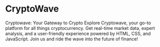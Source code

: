 # CryptoWave
Cryptowave: Your Gateway to Crypto  Explore Cryptowave, your go-to platform for all things cryptocurrency. Get real-time market data, expert analysis, and a user-friendly experience powered by HTML, CSS, and JavaScript. Join us and ride the wave into the future of finance!

